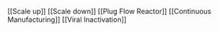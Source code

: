 [[Scale up]]
[[Scale down]]
[[Plug Flow Reactor]]
[[Continuous Manufacturing]]
[[Viral Inactivation]]
